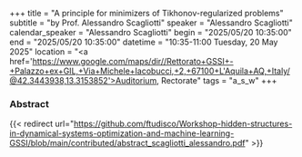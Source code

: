 +++
title = "A principle for minimizers of Tikhonov-regularized problems"
subtitle = "by Prof. Alessandro Scagliotti"
speaker = "Alessandro Scagliotti"
calendar_speaker = "Alessandro Scagliotti"
begin = "2025/05/20  10:35:00"
end = "2025/05/20  10:35:00"
datetime = "10:35-11:00 Tuesday, 20 May 2025"
location = "<a href='https://www.google.com/maps/dir//Rettorato+GSSI+-+Palazzo+ex+GIL,+Via+Michele+Iacobucci,+2,+67100+L'Aquila+AQ,+Italy/@42.3443938,13.3153852'>Auditorium, Rectorate</a>"
tags = "a_s_w"
+++

### Abstract
{{< redirect url="https://github.com/ftudisco/Workshop-hidden-structures-in-dynamical-systems-optimization-and-machine-learning-GSSI/blob/main/contributed/abstract_scagliotti_alessandro.pdf" >}}
